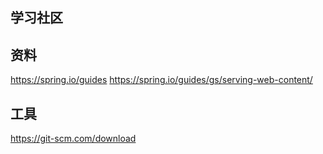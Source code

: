 ## 学习社区

## 资料
https://spring.io/guides
https://spring.io/guides/gs/serving-web-content/

## 工具
https://git-scm.com/download

